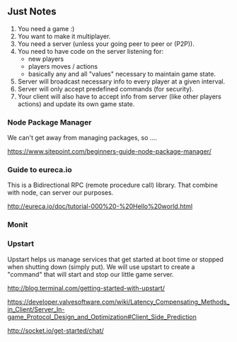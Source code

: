 ## Just Notes

1. You need a game :)
2. You want to make it multiplayer.
3. You need a server (unless your going peer to peer or (P2P)).
4. You need to have code on the server listening for:
    - new players
    - players moves / actions 
    - basically any and all "values" necessary to maintain game state. 
5. Server will broadcast necessary info to every player at a given interval.
6. Server will only accept predefined commands (for security).
7. Your client will also have to accept info from server (like other players actions) and update its own game state.

### Node Package Manager

We can't get away from managing packages, so ....

https://www.sitepoint.com/beginners-guide-node-package-manager/

### Guide to eureca.io 

This is a Bidirectional RPC (remote procedure call) library. That combine with node, can server our purposes.

http://eureca.io/doc/tutorial-000%20-%20Hello%20world.html

### Monit

### Upstart

Upstart helps us manage services that get started at boot time or stopped when shutting down (simply put). We will use 
upstart to create a "command" that will start and stop our little game server.

http://blog.terminal.com/getting-started-with-upstart/


https://developer.valvesoftware.com/wiki/Latency_Compensating_Methods_in_Client/Server_In-game_Protocol_Design_and_Optimization#Client_Side_Prediction


http://socket.io/get-started/chat/

